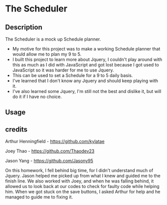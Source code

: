 # The Scheduler

## Description

The Scheduler is a mock up Schedule planner.
 - My motive for this project was to make a working Schedule planner that would allow me to plan my 9 to 5.
 - I built this project to learn more about Jquery, I couldn't play around with this as much as I did with JavaScript and got lost because I got used to JavaScript so it was harder for me to use Jquery.
 - This can be used to set a Schedule for a 9 to 5 daily basis.
 - I've learned that I don't know any Jquery and should keep playing with it.
 - I've also learned some Jquery, I'm still not the best and dislike it, but will do it if I have no choice.

## Usage

## credits

Arthur Henningfield - https://github.com/kylatae

Joey Thao - https://github.com/Thaodev23

Jason Yang - https://github.com/Jasony95

On this homework, I fell behind big time, for I didn't understand much of Jquery. Jason helped me picked up from what I knew and guided me to the finish line. We also worked with Joey, and when he was falling behind, it allowed us to look back at our codes to check for faulty code while helping him. When we got stuck on the save buttons, I asked Arthur for help and he managed to guide me to fixing it.